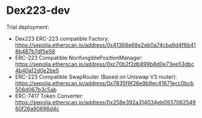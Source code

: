 # Dex223-dev

Trial deployment:

- Dex223 ERC-223 compatible Factory: https://sepolia.etherscan.io/address/0x41368e68e2eb0a74cba9d4f6b418b487b7df5e58
- ERC-223 Compatible NonfungiblePositionManager: https://sepolia.etherscan.io/address/0xc70b2f2db899b8d0e73ee53dbc4b40a12d0e2be5
- ERC-223 Compatible SwapRouter (Based on Uniswap V3 router): https://sepolia.etherscan.io/address/0x7835f9f26e9b9ec41671ecc0bcb508d067b3c5ab
- ERC-7417 Token Converter: https://sepolia.etherscan.io/address/0x258e392a314034eb093706254960f26a90696d4c

